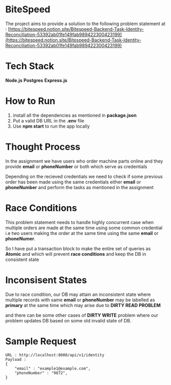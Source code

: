# BiteSpeed

The project aims to provide a solution to the following problem statement at : [https://bitespeed.notion.site/Bitespeed-Backend-Task-Identity-Reconciliation-53392ab01fe149fab989422300423199](https://bitespeed.notion.site/Bitespeed-Backend-Task-Identity-Reconciliation-53392ab01fe149fab989422300423199)

# Tech Stack

**Node.js**
**Postgres**
**Express.js**

# How to Run

1. install all the dependencies as mentioned in **package.json**
2. Put a valid DB URL in the **.env** file
3. Use **npm start** to run the app locally

# Thought Process

In the assignment we have users who order machine parts online and they provide **email** or **phoneNumber** or both which serve as credentials

Depending on the recieved credentials we need to check if some previous order has been made using the same credentials either **email** or **phoneNumber** and perform the tasks as mentioned in the assignment

# Race Conditions

This problem statement needs to handle highly concurrent case when multiple orders are made at the same time using some common credential i.e two users making the order at the same time using the same **email** or **phoneNumer**.

So I have put a transaction block to make the entire set of queries as **Atomic** and which will prevent **race conditions** and keep the DB in consistent state

# Inconsisent States

Due to race condition, our DB may attain an inconsistent state where multiple records with same **email** or **phoneNumber** may be labelled as **primary** at the same time which may arise due to **DIRTY READ PROBLEM**

and there can be some other cases of **DIRTY WRITE** problem where our problem updates DB based on some old invalid state of DB.

# Sample Request

```
URL : http://localhost:8080/api/v1/identity
Payload :
{
    "email" : "example1@example.com",
    "phoneNumber" : "9872",
}

```
